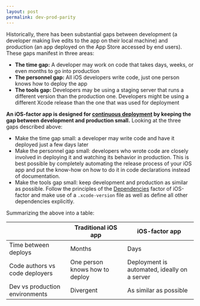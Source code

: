 ```yaml
---
layout: post
permalink: dev-prod-parity
---
```


Historically, there has been substantial gaps between development (a developer making live edits to the app on their local machine) and production (an app deployed on the App Store accessed by end users). These gaps manifest in three areas:

- **The time gap:** A developer may work on code that takes days, weeks, or even months to go into production
- **The personnel gap:** All iOS developers write code, just one person knows how to deploy the app
- **The tools gap:** Developers may be using a staging server that runs a different version than the production one. Developers might be using a different Xcode release than the one that was used for deployment

**An iOS-factor app is designed for [continuous deployment](https://avc.com/2011/02/continuous-deployment/) by keeping the gap between development and production small.** Looking at the three gaps described above:

- Make the time gap small: a developer may write code and have it deployed just a few days later
- Make the personnel gap small: developers who wrote code are closely involved in deploying it and watching its behavior in production. This is best possible by completely automating the release process of your iOS app and put the know-how on how to do it in code declarations instead of documentation.
- Make the tools gap small: keep development and production as similar as possible. Follow the principles of the [Dependencies](/dependencies) factor of iOS-factor and make use of a `.xcode-version` file as well as define all other dependencies explicitly.

Summarizing the above into a table:

|          | Traditional iOS app | iOS-factor app |
|----------|---------------------|----------------|
| Time between deploys | Months  | Days           |
| Code authors vs code deployers | One person knows how to deploy | Deployment is automated, ideally on a server |
| Dev vs production environments | Divergent |  As similar as possible |
